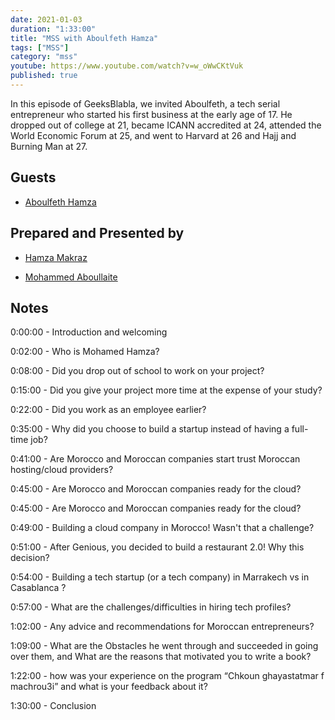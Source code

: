 ```yaml
---
date: 2021-01-03
duration: "1:33:00"
title: "MSS with Aboulfeth Hamza"
tags: ["MSS"]
category: "mss"
youtube: https://www.youtube.com/watch?v=w_oWwCKtVuk
published: true
---
```


In this episode of GeeksBlabla, we invited Aboulfeth, a tech serial entrepreneur who started his first business at the early age of 17. He dropped out of college at 21, became ICANN accredited at 24, attended the World Economic Forum at 25, and went to Harvard at 26 and Hajj and Burning Man at 27.

## Guests

- [Aboulfeth Hamza](https://www.aboulfeth.com/)

## Prepared and Presented by

- [Hamza Makraz](https://web.facebook.com/MakrazHamza)

- [Mohammed Aboullaite](https://twitter.com/laytoun)

## Notes

0:00:00 - Introduction and welcoming

0:02:00 - Who is Mohamed Hamza?

0:08:00 - Did you drop out of school to work on your project?

0:15:00 - Did you give your project more time at the expense of your study?

0:22:00 - Did you work as an employee earlier?

0:35:00 - Why did you choose to build a startup instead of having a full-time job?

0:41:00 - Are Morocco and Moroccan companies start trust Moroccan hosting/cloud providers?

0:45:00 - Are Morocco and Moroccan companies ready for the cloud?

0:45:00 - Are Morocco and Moroccan companies ready for the cloud?

0:49:00 - Building a cloud company in Morocco! Wasn't that a challenge?

0:51:00 - After Genious, you decided to build a restaurant 2.0! Why this decision?

0:54:00 - Building a tech startup (or a tech company) in Marrakech vs in Casablanca ?

0:57:00 - What are the challenges/difficulties in hiring tech profiles?

1:02:00 - Any advice and recommendations for Moroccan entrepreneurs?

1:09:00 - What are the Obstacles he went through and succeeded in going over them, and What are the reasons that motivated you to write a book?

1:22:00 - how was your experience on the program “Chkoun ghayastatmar f machrou3i” and what is your feedback about it?

1:30:00 - Conclusion
